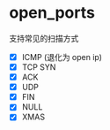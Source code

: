 # open_ports

支持常见的扫描方式
- [x] ICMP (退化为 open ip)
- [x] TCP SYN
- [x] ACK
- [x] UDP
- [x] FIN 
- [x] NULL
- [x] XMAS